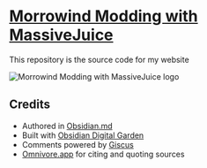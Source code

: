 # [Morrowind Modding with MassiveJuice](https://morrowind-modding-with-massivejuice.vercel.app/)

This repository is the source code for my website

![Morrowind Modding with MassiveJuice logo](https://i.imgur.com/bdAW9ne.png)

## Credits

- Authored in [Obsidian.md](https://obsidian.md/)
- Built with [Obsidian Digital Garden](https://github.com/oleeskild/obsidian-digital-garden)
- Comments powered by [Giscus](https://github.com/giscus/giscus)
- [Omnivore.app](https://omnivore.app/) for citing and quoting sources
